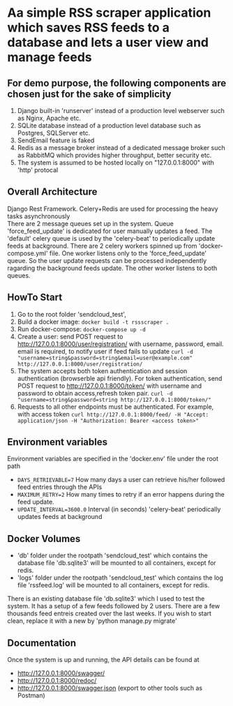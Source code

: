 # Aa simple RSS scraper application which saves RSS feeds to a database and lets a user view and manage feeds

## For demo purpose, the following components are chosen just for the sake of simplicity
1. Django built-in 'runserver' instead of a production level webserver such as Nginx, Apache etc.
2. SQLite database instead of a production level database such as Postgres, SQLServer etc.
3. SendEmail feature is faked
4. Redis as a message broker instead of a dedicated message broker such as RabbitMQ which provides higher throughput, better security etc.
5. The system is assumed to be hosted locally on "127.0.0.1:8000" with 'http' protocal


## Overall Architecture  
Django Rest Framework. Celery+Redis are used for processing the heavy tasks asynchronously  
There are 2 message queues set up in the system. Queue 'force_feed_update' is dedicated for user manually updates a feed. The 'default' celery queue is used by the 'celery-beat' to periodically update feeds at background. There are 2 celery workers spinned up from 'docker-compose.yml' file. One worker listens only to the 'force_feed_update' queue. So the user update requests can be processed independently ragarding the background feeds update. The other worker listens to both queues.  


## HowTo Start  
1. Go to the root folder 'sendcloud_test',
2. Build a docker image: `docker build -t rssscraper .`
3. Run docker-compose: `docker-compose up -d`
4. Create a user: send POST request to http://127.0.0.1:8000/user/registration/ with username, password, email. email is required, to notify user if feed fails to update   `curl -d "username=string&password=string&email=user@example.com" http://127.0.0.1:8000/user/registration/`
5. The system accepts both token authentication and session authentication (browserble api friendly). For token authentication, send POST request to  http://127.0.0.1:8000/token/ with username and password to obtain access,refresh token pair.  `curl -d "username=string&password=string http://127.0.0.1:8000/token/" `
6. Requests to all other endpoints must be authenticated. For example, with access token  `curl http://127.0.0.1:8000/feed/ -H "Accept: application/json -H "Authorization: Bearer <access token>"`

## Environment variables
Environment variables are specified in the 'docker.env' file under the root path  
- `DAYS_RETRIEVABLE=7` How many days a user can retrieve his/her followed feed entries through the APIs  
- `MAXIMUM_RETRY=2` How many times to retry if an error happens during the feed update.  
- `UPDATE_INTERVAL=3600.0`  Interval (in seconds) 'celery-beat' periodically updates feeds at background  

## Docker Volumes
- 'db' folder under the rootpath 'sendcloud_test' which contains the database file 'db.sqlite3' will be mounted to all containers, except for redis. 
- 'logs' folder under the rootpath 'sendcloud_test' which contains the log file 'rssfeed.log' will be mounted to all containers, except for redis.  

There is an existing database file 'db.sqlite3' which I used to test the system. It has a setup of a few feeds followed by 2 users. There are a few thousands feed entreis created over the last weeks. If you wish to start clean, replace it with a new by 'python manage.py migrate' 

## Documentation
Once the system is up and running, the API details can be found at
- http://127.0.0.1:8000/swagger/ 
- http://127.0.0.1:8000/redoc/ 
- http://127.0.0.1:8000/swagger.json (export to other tools such as Postman)
